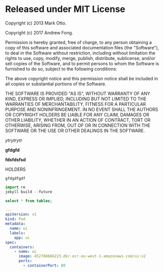 # Released under MIT License

Copyright (c) 2013 Mark Otto.

Copyright (c) 2017 Andrew Fong.

Permission is hereby granted, free of charge, to any person obtaining a copy of this software and associated documentation files (the "Software"), to deal in the Software without restriction, including without limitation the rights to use, copy, modify, merge, publish, distribute, sublicense, and/or sell copies of the Software, and to permit persons to whom the Software is furnished to do so, subject to the following conditions:

The above copyright notice and this permission notice shall be included in all copies or substantial portions of the Software.

THE SOFTWARE IS PROVIDED "AS IS", WITHOUT WARRANTY OF ANY KIND, EXPRESS OR IMPLIED, INCLUDING BUT NOT LIMITED TO THE WARRANTIES OF MERCHANTABILITY, FITNESS FOR A PARTICULAR PURPOSE AND NONINFRINGEMENT. IN NO EVENT SHALL THE AUTHORS OR COPYRIGHT HOLDERS BE LIABLE FOR ANY CLAIM, DAMAGES OR OTHER LIABILITY, WHETHER IN AN ACTION OF CONTRACT, TORT OR OTHERWISE, ARISING FROM, OUT OF OR IN CONNECTION WITH THE SOFTWARE OR THE USE OR OTHER DEALINGS IN THE SOFTWARE.


*ytrytrytr*



**gfdgfd**


**fdsfdsfsd**

HOLDERS
 
`gfdgdfgdf`


```python
import re
jekyll build --future
```

```sql
select * from tables;
```


```yaml
---
apiVersion: v1
kind: Pod
metadata:
  name: ui
  labels:
    app: ui
spec:
  containers:
    - name: ui
      image: 452788666223.dkr.ecr.eu-west-1.amazonaws.com/ui:v2
      ports:
        - containerPort: 80
```

